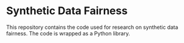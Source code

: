 # Synthetic Data Fairness

This repository contains the code used for research on synthetic data
fairness. The code is wrapped as a Python library.
